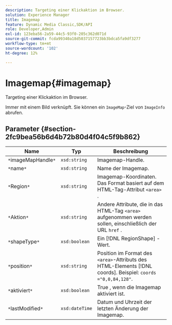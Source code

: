 ```yaml
---
description: Targeting einer Klickaktion im Browser.
solution: Experience Manager
title: Imagemap
feature: Dynamic Media Classic,SDK/API
role: Developer,Admin
exl-id: 123eba56-2a59-44c5-93f0-205c362d071d
source-git-commit: fcda99340a18d5037157723bb3bdca5fa9df3277
workflow-type: tm+mt
source-wordcount: '102'
ht-degree: 12%

---
```


# Imagemap{#imagemap}

Targeting einer Klickaktion im Browser.

Immer mit einem Bild verknüpft. Sie können ein `ImageMap`-Ziel von `ImageInfo` abrufen.

## Parameter {#section-2fc9bea56b6d4b72b80d4f04c5f9b862}

| Name | Typ | Beschreibung |
|---|---|---|
| `*`imageMapHandle`*` | `xsd:string` | Imagemap-Handle. |
| `*`name`*` | `xsd:string` | Name der Imagemap. |
| `*`Region`*` | `xsd:string` | Imagemap-Koordinaten. Das Format basiert auf dem HTML-Tag-Attribut `<area>` . |
| `*`Aktion`*` | `xsd:string` | Andere Attribute, die in das HTML-Tag `<area>` aufgenommen werden sollen, einschließlich der URL `href` . |
| `*`shapeType`*` | `xsd:boolean` | Ein [!DNL RegionShape] -Wert. |
| `*`position`*` | `xsd:string` | Position im Format des `<area>`-Attributs des HTML-Elements [!DNL coords]. Beispiel: `coords ="0,0,84,128"`. |
| `*`aktiviert`*` | `xsd:boolean` | True , wenn die Imagemap aktiviert ist. |
| `*`lastModified`*` | `xsd:dateTime` | Datum und Uhrzeit der letzten Änderung der Imagemap. |
